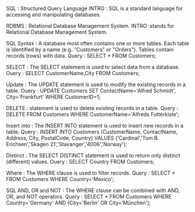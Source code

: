 SQL : Structured Query Language
INTRO : SQL is a standard language for accessing and manipulating databases.

RDBMS : Relational Database Management System.
INTRO :stands for Relational Database Management System.

SQL Syntax : A database most often contains one or more tables. Each table is identified by a name (e.g. "Customers" or "Orders"). Tables contain records (rows) with data.
Query : SELECT * FROM Customers;

SELECT : The SELECT statement is used to select data from a database.
Ouery : SELECT CustomerName,City FROM Customers;

Update : The UPDATE statement is used to modify the existing records in a table.
Ouery : UPDATE Customers
SET ContactName='Alfred Schmidt', City='Frankfurt'
WHERE CustomerID=1;

DELETE : statement is used to delete existing records in a table.
Query : DELETE FROM Customers WHERE CustomerName='Alfreds Futterkiste';

Insert into : The INSERT INTO statement is used to insert new records in a table.
Query : INSERT INTO Customers (CustomerName, ContactName, Address, City, PostalCode, Country)
VALUES ('Cardinal','Tom B. Erichsen','Skagen 21','Stavanger','4006','Norway');

Distinct : The SELECT DISTINCT statement is used to return only distinct (different) values.
Ouery : SELECT Country FROM Customers;

Where : The WHERE clause is used to filter records.
Query : SELECT * FROM Customers
WHERE Country='Mexico';

SQL AND, OR and NOT : The WHERE clause can be combined with AND, OR, and NOT operators.
Query : SELECT * FROM Customers
WHERE Country='Germany' AND (City='Berlin' OR City='München');
















